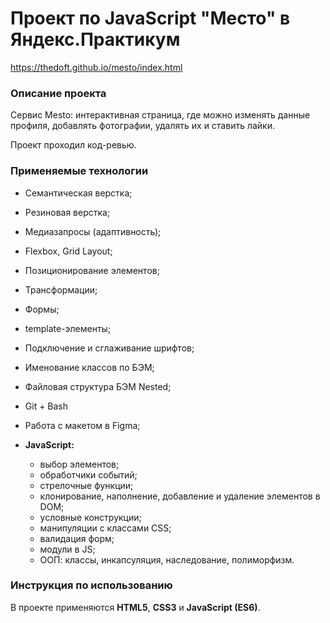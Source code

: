 # Проект по JavaScript "Место" в Яндекс.Практикум

https://thedoft.github.io/mesto/index.html

### Описание проекта

Сервис Mesto: интерактивная страница, где можно изменять данные профиля, добавлять фотографии, удалять их и ставить лайки.

Проект проходил код-ревью.

### Применяемые технологии

* Семантическая верстка;
* Резиновая верстка;
* Медиазапросы (адаптивность);
* Flexbox, Grid Layout;
* Позиционирование элементов;
* Трансформации;
* Формы;
* template-элементы;
* Подключение и сглаживание шрифтов;
* Именование классов по БЭМ;
* Файловая структура БЭМ Nested;
* Git + Bash
* Работа с макетом в Figma;

* __JavaScript:__
  * выбор элементов;
  * обработчики событий;
  * стрелочные функции;
  * клонирование, наполнение, добавление и удаление элементов в DOM;
  * условные конструкции;
  * манипуляции с классами CSS;
  * валидация форм;
  * модули в JS;
  * ООП: классы, инкапсуляция, наследование, полиморфизм.

### Инструкция по использованию

В проекте применяются __HTML5__, __CSS3__ и __JavaScript (ES6)__.
